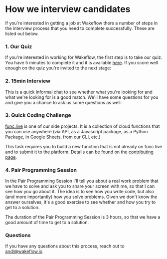 # How we interview candidates

If you're interested in getting a job at Wakeflow there a number of steps in the interview process that you need to complete successfully. These are listed out below.

### 1. Our Quiz

If you're interested in working for Wakeflow, the first step is to take our quiz. You have 5 minutes to complete it and it is available [here](https://events.wakeflow.io/links/11?utm=how_we_do_interview). If you score well enough on the quiz you're invited to the next stage:

### 2. 15min Interview

This is a quick informal chat to see whether what you're looking for and what we're looking for is a good match. We'll have some questions for you and give you a chance to ask us some questions as well.

### 3. Quick Coding Challenge

[func.live](https://func.live) is one of our side projects. It is a collection of cloud functions that you can use anywhere (via API, as a Javascript package, as a Python Package, in Google Sheets, from our CLI, etc.)

This task requires you to build a new function that is not already on func.live and to submit it to the platform. Details can be found on the [contributing page](https://www.func.live/contributing).


### 4. Pair Programming Session

In the Pair Programming Session I'll tell you about a real work problem that we have to solve and ask you to share your screen with me, so that I can see how you go about it. The idea is to see how you write code, but also (and more importantly) how you solve problems. Given we don't know the answer ourselves, it's a good exercise to see whether and how you try to get to a solution.

The duration of the Pair Programming Session is 3 hours, so that we have a good amount of time to get to a solution.


### Questions

If you have any questions about this process, reach out to andi@wakeflow.io

